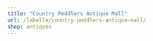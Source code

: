 ```yaml
---
title: "Country Peddlers Antique Mall"
url: /labelle/country-peddlers-antique-mall/
shop: antiques
---
```

